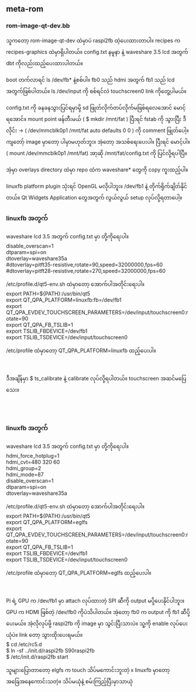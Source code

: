
<h2> meta-rom </h2> 
    <h3>rom-image-qt-dev.bb</h3>
      <p> သူကတော့ rom-image-qt-dev ထဲမှာပဲ raspi2fb ထဲ့ပေးထားတာပါ။ recipes က recipes-graphics ထဲမှာရှိပါတယ်။ config.txt နမူနာ နဲ့ waveshare 3.5 lcd အတွက် dbt ကိုလည်းထည့်ပေးထားပါတယ်။ </p>
      <p> boot တက်လာရင် ls /dev/fb* နဲ့စစ်ပါ။ fb0 သည် hdmi အတွက် fb1 သည် lcd အတွက်ဖြစ်ပါတယ်။ ls /dev/input ကို စစ်ရင်လဲ touchscreen0 
      link ကိုတွေ့ပါမယ်။ </p>
      <p> config.txt ကို ခနခနသွားပြင်ရမှာမို့ sd ဖြုတ်လိုက်တပ်လိုက်မဖြစ်ရလေအောင် မောင့်ရအောင်။ mount point ဖန်တီးမယ် ( $ mkdir /mnt/fat ) ပြီးရင် fstab ကို သွားပြီး ဒီလိုင်း -> ( /dev/mmcblk0p1 /mnt/fat auto defaults 0 0 ) ကို comment ဖြုတ်ပေါ့။ ကျတော့် image မှာတော့ ပါမှာမဟုတ်ဘူး။ အဲ့တော့ အသစ်ရေးပေးပါ။ ပြီးရင် မောင့်ပါ။ ( mount /dev/mmcblk0p1 /mnt/fat) အာ့ဆို /mnt/fat/config.txt ကို ပြင်လို့ရပါပြီ။ </p>
      <p> အဲ့မှာ overlays directory ထဲမှာ repo ထဲက waveshare* တွေကို copy ကူးထည့်ပါ။ </p>
      <p> linuxfb platform plugin သုံးရင် OpenGL မလိုပါဘူး။ /dev/fb1 နဲ့ တိုက်ရိုက်ချိတ်နိုင်တယ်။ Qt Widgets Application တွေအတွက် လွယ်လွယ် setup လုပ်လို့ရတာပေါ့။ </p>
<h3>linuxfb အတွက် </h3>
<p> waveshare lcd 3.5 အတွက် config.txt မှာ  တို့ကိုရေးပါ။ <br>
disable_overscan=1 <br>
dtparam=spi=on<br>
dtoverlay=waveshare35a<br>
#dtoverlay=pitft35-resistive,rotate=90,speed=32000000,fps=60   <br>  
#dtoverlay=pitft28-resistive,rotate=270,speed=32000000,fps=60<br>
      </p>
      <p> /etc/profile.d/qt5-env.sh ထဲမှာတော့ အောက်ပါအတိုင်းရေးပါ။ <br>
export PATH=${PATH}:/usr/bin/qt5<br>
export QT_QPA_PLATFORM=linuxfb:fb=/dev/fb1<br>
export QT_QPA_EVDEV_TOUCHSCREEN_PARAMETERS=/dev/input/touchscreen0:rotate=90<br>
export QT_QPA_FB_TSLIB=1<br>
export TSLIB_FBDEVICE=/dev/fb1<br>
export TSLIB_TSDEVICE=/dev/input/touchscreen0<br>
</p>
<p> /etc/profile ထဲမှာတော့ QT_QPA_PLATFORM=linuxfb ထည့်ပေးပါ။</p><br>
<p> ဒီအချိန်မှာ $ ts_calibrate နဲ့ calibrate လုပ်လို့ရပါတယ်။ touchscreen အဆင်မပြေသေး။ </p><br><br>
<h3>linuxfb အတွက် </h3>
<p> waveshare lcd 3.5 အတွက် config.txt မှာ  တို့ကိုရေးပါ။ <br>
hdmi_force_hotplug=1 <br>
hdmi_cvt=480 320 60<br>
hdmi_group=2 <br>
hdmi_mode=87 <br>
disable_overscan=1 <br>
dtparam=spi=on<br>
dtoverlay=waveshare35a<br>
      </p>
      <p> /etc/profile.d/qt5-env.sh ထဲမှာတော့ အောက်ပါအတိုင်းရေးပါ။ <br>
export PATH=${PATH}:/usr/bin/qt5<br>
export QT_QPA_PLATFORM=eglfs<br>
export QT_QPA_EVDEV_TOUCHSCREEN_PARAMETERS=/dev/input/touchscreen0:rotate=90<br>
export QT_QPA_FB_TSLIB=1<br>
export TSLIB_FBDEVICE=/dev/fb1<br>
export TSLIB_TSDEVICE=/dev/input/touchscreen0<br>
</p>
<p> /etc/profile ထဲမှာတော့ QT_QPA_PLATFORM=eglfs ထည့်ပေးပါ။</p><br>
<p> Pi ရဲ့ GPU က /dev/fb1 မှာ attach လုပ်ထားတဲ့ SPI ဆီကို output မပို့ပေးနိုင်ပါဘူး။ GPU က HDMI ဖြစ်တဲ့ /dev/fb0 ကိုပဲသိပါတယ်။ အဲ့တော့ fb0 က output ကို fb1 ဆီပို့ပေးမယ်။ အဲ့လိုလုပ်ဖို့ raspi2fb ကို image မှာ သွင်းပြီးသားပဲ။ သူ့ကို enable လုပ်ပေးယုံပဲ။ link တော့ သွားထိုးပေးရမယ်။ <br>
  $ cd /etc/rc5.d <br>
  $ ln -sf ../init.d/raspi2fb S90raspi2fb <br>
  $ /etc/init.d/raspi2fb start <br>
</p>
<p> သူများပြောတာတော့ elgfs က touch သိပ်မကောင်းဘူးတဲ့ ။ linuxfb  မှာတော့ အခြေအနေကောင်းသတဲ့။ သိပ်မယုံနဲ့ စမ်းကြည့်ပြီးမှာသာယုံ </p>



